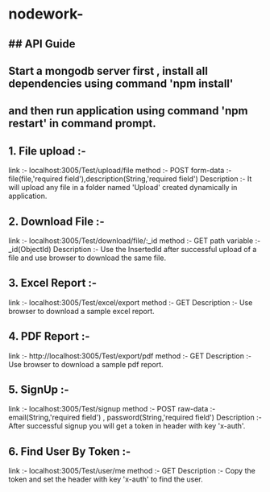 # nodework-
## ##  API Guide 

## Start a mongodb server first , install all dependencies using command 'npm install'
## and then run application using command 'npm restart' in command prompt.

## 1. File upload :- 

link :- localhost:3005/Test/upload/file
method :- POST
form-data :-  file(file,'required field'),description(String,'required field')
Description :- It will upload any file in a folder named 'Upload' created dynamically in application.

## 2. Download File :-

link :- localhost:3005/Test/download/file/:_id
method :- GET
path variable :- _id(ObjectId)
Description :- Use the InsertedId after successful upload of a file and use browser to download the same file.

## 3. Excel Report :-

link :- localhost:3005/Test/excel/export
method :- GET
Description :- Use browser to download a sample excel report.

## 4. PDF Report :-

link :- http://localhost:3005/Test/export/pdf
method :- GET
Description :- Use browser to download a sample pdf report.

## 5. SignUp :-

link :- localhost:3005/Test/signup
method :- POST
raw-data :- email(String,'required field') , password(String,'required field')
Description :- After successful signup you will get a token in header with key 'x-auth'.

## 6. Find User By Token :-

link :- localhost:3005/Test/user/me
method :- GET
Description :- Copy the token and set the header with key 'x-auth' to find the user.
